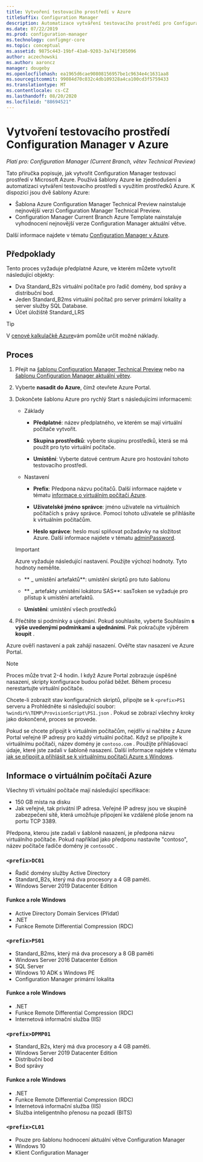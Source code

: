 ```yaml
---
title: Vytvoření testovacího prostředí v Azure
titleSuffix: Configuration Manager
description: Automatizace vytváření testovacího prostředí pro Configuration Manager Technical Preview nebo laboratoře pro vyhodnocení aktuální větve pomocí šablon Azure
ms.date: 07/22/2019
ms.prod: configuration-manager
ms.technology: configmgr-core
ms.topic: conceptual
ms.assetid: 9875c443-19bf-43a0-9203-3a741f305096
author: aczechowski
ms.author: aaroncz
manager: dougeby
ms.openlocfilehash: ea1965d6cae90808156957be1c9634e4c1631aa8
ms.sourcegitcommit: 99084d70c032c4db109328a4ca100cd3f5759433
ms.translationtype: MT
ms.contentlocale: cs-CZ
ms.lasthandoff: 08/20/2020
ms.locfileid: "88694521"
---
```

# <a name="create-a-configuration-manager-lab-in-azure"></a>Vytvoření testovacího prostředí Configuration Manager v Azure

*Platí pro: Configuration Manager (Current Branch, větev Technical Preview)*

<!--3556017-->

Tato příručka popisuje, jak vytvořit Configuration Manager testovací prostředí v Microsoft Azure. Používá šablony Azure ke zjednodušení a automatizaci vytváření testovacího prostředí s využitím prostředků Azure. K dispozici jsou dvě šablony Azure: 

- Šablona Azure Configuration Manager Technical Preview nainstaluje nejnovější verzi Configuration Manager Technical Preview.
- Configuration Manager Current Branch Azure Template nainstaluje vyhodnocení nejnovější verze Configuration Manager aktuální větve. 

Další informace najdete v tématu [Configuration Manager v Azure](../understand/configuration-manager-on-azure.md).



## <a name="prerequisites"></a>Předpoklady

Tento proces vyžaduje předplatné Azure, ve kterém můžete vytvořit následující objekty: 
- Dva Standard_B2s virtuální počítače pro řadič domény, bod správy a distribuční bod.
- Jeden Standard_B2ms virtuální počítač pro server primární lokality a server služby SQL Database.
- Účet úložiště Standard_LRS

> [!Tip]  
> V [cenové kalkulačkě Azure](https://azure.microsoft.com/pricing/calculator/)vám pomůže určit možné náklady.  



## <a name="process"></a>Proces

1. Přejít na [šablonu Configuration Manager Technical Preview](https://azure.microsoft.com/resources/templates/sccm-technicalpreview/) nebo na [šablonu Configuration Manager aktuální větev](https://azure.microsoft.com/resources/templates/sccm-currentbranch/).  

2. Vyberte **nasadit do Azure**, čímž otevřete Azure Portal.  

3. Dokončete šablonu Azure pro rychlý Start s následujícími informacemi:

    - Základy  

        - **Předplatné**: název předplatného, ve kterém se mají virtuální počítače vytvořit.  

        - **Skupina prostředků**: vyberte skupinu prostředků, která se má použít pro tyto virtuální počítače.  

        - **Umístění**: Vyberte datové centrum Azure pro hostování tohoto testovacího prostředí.  

    - Nastavení  

        - **Prefix**: Předpona názvu počítačů. Další informace najdete v tématu [informace o virtuálním počítači Azure](#azure-vm-info).  

        - **Uživatelské jméno správce**: jméno uživatele na virtuálních počítačích s právy správce. Pomocí tohoto uživatele se přihlásíte k virtuálním počítačům.  

        - **Heslo správce**: heslo musí splňovat požadavky na složitost Azure. Další informace najdete v tématu [adminPassword](/rest/api/compute/virtualmachines/createorupdate#osprofile).  

    > [!Important]  
    > Azure vyžaduje následující nastavení. Použijte výchozí hodnoty. Tyto hodnoty neměňte.  
    > 
    > - ** \_ umístění artefaktů**: umístění skriptů pro tuto šablonu <!-- https://raw.githubusercontent.com/Azure/azure-quickstart-templates/master/sccm-technicalpreview/ -->  
    >
    > - ** \_ artefakty umístění lokátoru SAS**: sasToken se vyžaduje pro přístup k umístění artefaktů.  
    > 
    > - **Umístění**: umístění všech prostředků

4. Přečtěte si podmínky a ujednání. Pokud souhlasíte, vyberte Souhlasím **s výše uvedenými podmínkami a ujednáními**. Pak pokračujte výběrem **koupit** . 

Azure ověří nastavení a pak zahájí nasazení. Ověřte stav nasazení ve Azure Portal. 

> [!NOTE]
> Proces může trvat 2-4 hodin. I když Azure Portal zobrazuje úspěšné nasazení, skripty konfigurace budou pořád běžet. Během procesu nerestartujte virtuální počítače.

Chcete-li zobrazit stav konfiguračních skriptů, připojte se k `<prefix>PS1` serveru a Prohlédněte si následující soubor: `%windir%\TEMP\ProvisionScript\PS1.json` . Pokud se zobrazí všechny kroky jako dokončené, proces se provede.

Pokud se chcete připojit k virtuálním počítačům, nejdřív si načtěte z Azure Portal veřejné IP adresy pro každý virtuální počítač. Když se připojíte k virtuálnímu počítači, název domény je `contoso.com` . Použijte přihlašovací údaje, které jste zadali v šabloně nasazení. Další informace najdete v tématu [jak se připojit a přihlásit se k virtuálnímu počítači Azure s Windows](/azure/virtual-machines/windows/connect-logon).



## <a name="azure-vm-info"></a>Informace o virtuálním počítači Azure

Všechny tři virtuální počítače mají následující specifikace:
- 150 GB místa na disku
- Jak veřejné, tak privátní IP adresa. Veřejné IP adresy jsou ve skupině zabezpečení sítě, která umožňuje připojení ke vzdálené ploše jenom na portu TCP 3389. 

Předpona, kterou jste zadali v šabloně nasazení, je předpona názvu virtuálního počítače. Pokud například jako předponu nastavíte "contoso", název počítače řadiče domény je `contosoDC` .


### `<prefix>DC01`

- Řadič domény služby Active Directory
- Standard_B2s, který má dva procesory a 4 GB paměti.
- Windows Server 2019 Datacenter Edition

#### <a name="windows-features-and-roles"></a>Funkce a role Windows
- Active Directory Domain Services (Přidat)
- .NET
- Funkce Remote Differential Compression (RDC)


### `<prefix>PS01`

- Standard_B2ms, který má dva procesory a 8 GB paměti
- Windows Server 2016 Datacenter Edition
- SQL Server
- Windows 10 ADK s Windows PE 
- Configuration Manager primární lokalita

#### <a name="windows-features-and-roles"></a>Funkce a role Windows
- .NET
- Funkce Remote Differential Compression (RDC) 
- Internetová informační služba (IIS)


### `<prefix>DPMP01`

- Standard_B2s, který má dva procesory a 4 GB paměti.
- Windows Server 2019 Datacenter Edition
- Distribuční bod
- Bod správy

#### <a name="windows-features-and-roles"></a>Funkce a role Windows
- .NET
- Funkce Remote Differential Compression (RDC) 
- Internetová informační služba (IIS)
- Služba inteligentního přenosu na pozadí (BITS)

### `<prefix>CL01`

- Pouze pro šablonu hodnocení aktuální větve Configuration Manager
- Windows 10
- Klient Configuration Manager